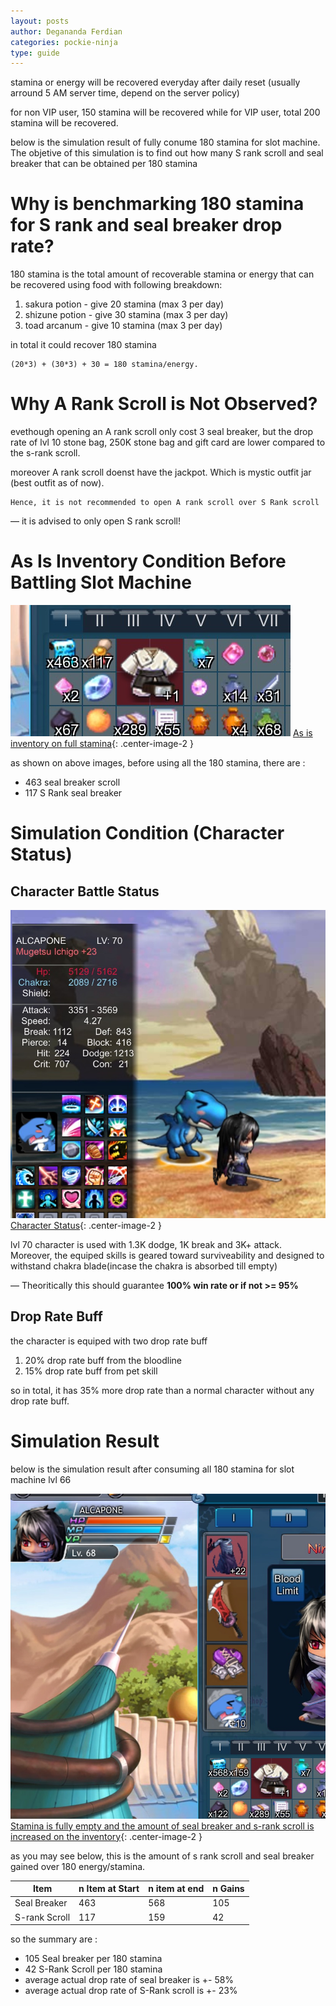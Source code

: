 ```yaml
---
layout: posts
author: Degananda Ferdian
categories: pockie-ninja
type: guide
---
```


stamina or energy will be recovered everyday after daily reset (usually arround 5 AM server time, depend on the server policy)

for non VIP user, 150 stamina will be recovered while for VIP user, total 200 stamina will be recovered.

below is the simulation result of fully conume 180 stamina for slot machine. The objetive of this simulation is to find out how many S rank scroll and seal breaker that can be obtained per 180 stamina

# Why is benchmarking 180 stamina for S rank and seal breaker drop rate?

180 stamina is the total amount of recoverable stamina or energy that can be recovered using food with following breakdown:

1. sakura potion - give 20 stamina (max 3 per day)
2. shizune potion - give 30 stamina (max 3 per day)
3. toad arcanum - give 10 stamina (max 3 per day)

in total it could recover 180 stamina

    (20*3) + (30*3) + 30 = 180 stamina/energy.

# Why A Rank Scroll is Not Observed?

evethough opening an A rank scroll only cost 3 seal breaker, but the drop rate of lvl 10 stone bag, 250K stone bag and gift card are lower compared to the s-rank scroll.

moreover A rank scroll doenst have the jackpot. Which is mystic outfit jar (best outfit as of now).

    Hence, it is not recommended to open A rank scroll over S Rank scroll

&mdash; it is advised to only open S rank scroll!

# As Is Inventory Condition Before Battling Slot Machine

![postimage80](/assets/images/pockieninja/simulation2.jpg)
[As is inventory on full stamina](/assets/images/pockieninja/simulation2.jpg){: .center-image-2 }

as shown on above images, before using all the 180 stamina, there are :

- 463 seal breaker scroll
- 117 S Rank seal breaker

# Simulation Condition (Character Status)

## Character Battle Status

![postimage80](/assets/images/pockieninja/simulation3.jpg)
[Character Status](/assets/images/pockieninja/simulation3.jpg){: .center-image-2 }

lvl 70 character is used with 1.3K dodge, 1K break and 3K+ attack. Moreover, the equiped skills is geared toward surviveability and designed to withstand chakra blade(incase the chakra is absorbed till empty)

&mdash; Theoritically this should guarantee **100% win rate or if not >= 95%**

## Drop Rate Buff

the character is equiped with two drop rate buff

1. 20% drop rate buff from the bloodline
2. 15% drop rate buff from pet skill

so in total, it has 35% more drop rate than a normal character without any drop rate buff.

# Simulation Result

below is the simulation result after consuming all 180 stamina for slot machine lvl 66

![postimage80](/assets/images/pockieninja/simulation1.jpg)
[Stamina is fully empty and the amount of seal breaker and s-rank scroll is increased on the inventory](/assets/images/pockieninja/simulation1.jpg){: .center-image-2 }

as you may see below, this is the amount of s rank scroll and seal breaker gained over 180 energy/stamina.

| Item | n Item at Start | n item at end | n Gains |
|------|------|------|------|
| Seal Breaker | 463 | 568 | 105 |
| S-rank Scroll  | 117 | 159 | 42 |

so the summary are :

- 105 Seal breaker per 180 stamina
- 42 S-Rank Scroll per 180 stamina
- average actual drop rate of seal breaker is +- 58%
- average actual drop rate of S-Rank scroll is +- 23%
